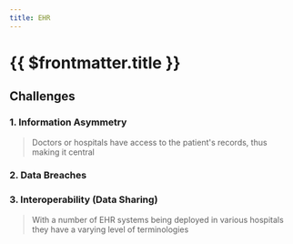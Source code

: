 ```yaml
---
title: EHR
---
```


# {{ $frontmatter.title }}

## Challenges

### 1. Information Asymmetry

> Doctors or hospitals have access to the patient's records, thus making it central


### 2. Data Breaches

### 3. Interoperability (Data Sharing)

> With a number of EHR systems being deployed in various hospitals they have a varying level of terminologies

